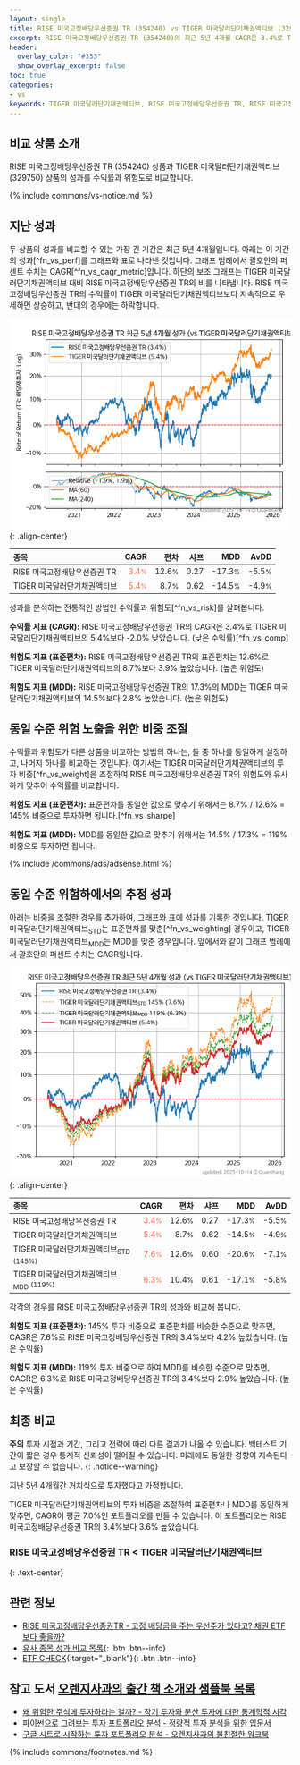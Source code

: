 ```yaml
---
layout: single
title: RISE 미국고정배당우선증권 TR (354240) vs TIGER 미국달러단기채권액티브 (329750)
excerpt: RISE 미국고정배당우선증권 TR (354240)의 최근 5년 4개월 CAGR은 3.4%로 TIGER 미국달러단기채권액티브 (329750)의 5.4%보다 -2.0% 낮았습니다.
header:
  overlay_color: "#333"
  show_overlay_excerpt: false
toc: true
categories:
- vs
keywords: TIGER 미국달러단기채권액티브, RISE 미국고정배당우선증권 TR, RISE 미국고정배당우선증권 TR TIGER 미국달러단기채권액티브 비교, 354240, 329750, 354240 354240 비교
---
```


## 비교 상품 소개


RISE 미국고정배당우선증권 TR (354240) 상품과 TIGER 미국달러단기채권액티브 (329750) 상품의 성과를 수익률과 위험도로 비교합니다.





{% include commons/vs-notice.md %}

## 지난 성과

두 상품의 성과를 비교할 수 있는 가장 긴 기간은 최근 5년 4개월입니다. 아래는 이 기간의 성과[^fn_vs_perf]를 그래프와 표로 나타낸 것입니다.
그래프 범례에서 괄호안의 퍼센트 수치는 CAGR[^fn_vs_cagr_metric]입니다.
하단의 보조 그래프는 TIGER 미국달러단기채권액티브 대비 RISE 미국고정배당우선증권 TR의 비를 나타냅니다.
RISE 미국고정배당우선증권 TR의 수익률이 TIGER 미국달러단기채권액티브보다 지속적으로 우세하면 상승하고, 반대의 경우에는 하락합니다.

![RISE 미국고정배당우선증권 TR](/vs/images/354240-vs-329750_dual.png){: .align-center}

| **종목** | **CAGR** | **편차** | **샤프** | **MDD** | **AvDD** |
| :------------ | ------: | -----------: | -------: | ------: | -------: |
| RISE 미국고정배당우선증권 TR | <span style="color: tomato">3.4<small>%</small></span> | 12.6<small>%</small> | 0.27 | -17.3<small>%</small> | -5.5<small>%</small> |
| TIGER 미국달러단기채권액티브 | <span style="color: tomato">5.4<small>%</small></span> | 8.7<small>%</small> | 0.62 | -14.5<small>%</small> | -4.9<small>%</small> |

<!-- more -->


성과를 분석하는 전통적인 방법인 수익률과 위험도[^fn_vs_risk]를 살펴봅니다.

**수익률 지표 (CAGR):** RISE 미국고정배당우선증권 TR의 CAGR은 3.4%로 TIGER 미국달러단기채권액티브의 5.4%보다 -2.0% 낮았습니다. (낮은 수익률)[^fn_vs_comp]

**위험도 지표 (표준편차):** RISE 미국고정배당우선증권 TR의 표준편차는 12.6%로 TIGER 미국달러단기채권액티브의 8.7%보다 3.9% 높았습니다. (높은 위험도)

**위험도 지표 (MDD):** RISE 미국고정배당우선증권 TR의 17.3%의 MDD는 TIGER 미국달러단기채권액티브의 14.5%보다 2.8% 높았습니다. (높은 위험도)



## 동일 수준 위험 노출을 위한 비중 조절

수익률과 위험도가 다른 상품을 비교하는 방법의 하나는, 둘 중 하나를 동일하게 설정하고, 나머지 하나를 비교하는 것입니다.
여기서는 TIGER 미국달러단기채권액티브의 투자 비중[^fn_vs_weight]을 조절하여 RISE 미국고정배당우선증권 TR의 위험도와 유사하게 맞추어 수익률를 비교합니다.

**위험도 지표 (표준편차):** 표준편차를 동일한 값으로 맞추기 위해서는 8.7% / 12.6% = 145% 비중으로 투자하면 됩니다.[^fn_vs_sharpe]

**위험도 지표 (MDD):** MDD를 동일한 값으로 맞추기 위해서는 14.5% / 17.3% = 119% 비중으로 투자하면 됩니다.


{% include /commons/ads/adsense.html %}



## 동일 수준 위험하에서의 추정 성과

아래는 비중을 조절한 경우를 추가하여, 그래프와 표에 성과를 기록한 것입니다.
TIGER 미국달러단기채권액티브<sub>STD</sub>는 표준편차를 맞춘[^fn_vs_weighting] 경우이고, TIGER 미국달러단기채권액티브<sub>MDD</sub>는 MDD를 맞춘 경우입니다.
앞에서와 같이 그래프 범례에서 괄호안의 퍼센트 수치는 CAGR입니다.


![RISE 미국고정배당우선증권 TR](/vs/images/354240-vs-329750.png){: .align-center}



| **종목** | **CAGR** | **편차** | **샤프** | **MDD** | **AvDD** |
| :------------ | ------: | -----------: | -------: | ------: | -------: |
| RISE 미국고정배당우선증권 TR | <span style="color: tomato">3.4<small>%</small></span> | 12.6<small>%</small> | 0.27 | -17.3<small>%</small> | -5.5<small>%</small> |
| TIGER 미국달러단기채권액티브 | <span style="color: tomato">5.4<small>%</small></span> | 8.7<small>%</small> | 0.62 | -14.5<small>%</small> | -4.9<small>%</small> |
| TIGER 미국달러단기채권액티브<sub>STD</sub> <small>(145%)</small> | <span style="color: tomato">7.6<small>%</small></span> | 12.6<small>%</small> | 0.60 | -20.6<small>%</small> | -7.1<small>%</small> |
| TIGER 미국달러단기채권액티브<sub>MDD</sub> <small>(119%)</small> | <span style="color: tomato">6.3<small>%</small></span> | 10.4<small>%</small> | 0.61 | -17.1<small>%</small> | -5.8<small>%</small> |



각각의 경우를 RISE 미국고정배당우선증권 TR의 성과와 비교해 봅니다.

**위험도 지표 (표준편차):** 145% 투자 비중으로 표준편차를 비슷한 수준으로 맞추면, CAGR은 7.6%로 RISE 미국고정배당우선증권 TR의 3.4%보다 4.2% 높았습니다. (높은 수익률)

**위험도 지표 (MDD):** 119% 투자 비중으로 하여 MDD를 비슷한 수준으로 맞추면, CAGR은 6.3%로 RISE 미국고정배당우선증권 TR의 3.4%보다 2.9% 높았습니다. (높은 수익률)




## 최종 비교

**주의** 투자 시점과 기간, 그리고 전략에 따라 다른 결과가 나올 수 있습니다. 백테스트 기간이 짧은 경우 통계적 신뢰성이 떨어질 수 있습니다. 미래에도 동일한 경향이 지속된다고 보장할 수 없습니다.
{: .notice--warning}

지난 5년 4개월간 거치식으로 투자했다고 가정합니다.

TIGER 미국달러단기채권액티브의 투자 비중을 조절하여 표준편차나 MDD를 동일하게 맞추면, CAGR이 평균 7.0%인 포트폴리오를 만들 수 있습니다.
이 포트폴리오는 RISE 미국고정배당우선증권 TR의 3.4%보다 3.6% 높았습니다.

### RISE 미국고정배당우선증권 TR &lt; TIGER 미국달러단기채권액티브
{: .text-center}


## 관련 정보

- [RISE 미국고정배당우선증권TR - 고정 배당금을 주는 우선주가 있다고? 채권 ETF보다 좋을까?](https://kongdori.tistory.com/303)
- [유사 종목 성과 비교 목록](/vs/){: .btn .btn--info}
- [ETF CHECK](https://www.etfcheck.co.kr/mobile/etpitem/329750/compare?compCode%5B%5D=354240){:target="_blank"}{: .btn .btn--info}


## 참고 도서 [오렌지사과의 출간 책 소개와 샘플북 목록](https://kongdori.tistory.com/691)

- [왜 위험한 주식에 투자하라는 걸까? - 장기 투자와 분산 투자에 대한 통계학적 시각](https://kongdori.tistory.com/421)
- [파이썬으로 그려보는 투자 포트폴리오 분석  - 정량적 투자 분석을 위한 입문서](https://kongdori.tistory.com/643)
- [구글 시트로 시작하는 투자 포트폴리오 분석 - 오렌지사과의 불친절한 워크북](https://kongdori.tistory.com/449)

{% include commons/footnotes.md %}